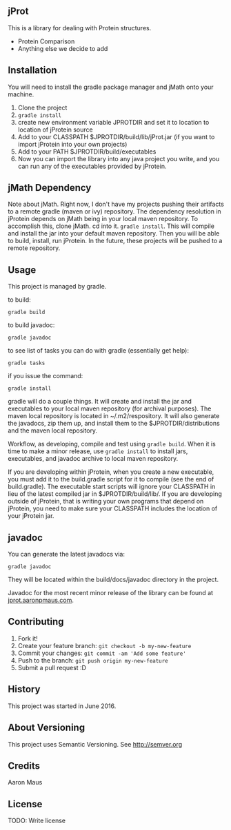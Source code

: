 ## jProt

This is a library for dealing with Protein structures.

* Protein Comparison
* Anything else we decide to add

## Installation

You will need to install the gradle package manager and jMath onto your machine.

1. Clone the project
2. `gradle install`
3. create new environment variable JPROTDIR and set it to location to location of jProtein source
4. Add to your CLASSPATH $JPROTDIR/build/lib/jProt.jar (if you want to import jProtein into your own projects)
5. Add to your PATH $JPROTDIR/build/executables
6. Now you can import the library into any java project you write, and you can run any of the
   executables provided by jProtein.

## jMath Dependency

Note about jMath. Right now, I don't have my projects pushing their artifacts to a remote gradle
(maven or ivy) repository. The dependency resolution in jProtein depends on jMath being in your
local maven repository. To accomplish this, clone jMath. cd into it. `gradle install`. This will
compile and install the jar into your default maven repository. Then you will be able to build,
install, run jProtein. In the future, these projects will be pushed to a remote repository.

## Usage
This project is managed by gradle.

to build:

`gradle build`

to build javadoc:

`gradle javadoc`

to see list of tasks you can do with gradle (essentially get help):

`gradle tasks`

if you issue the command:

`gradle install`

gradle will do a couple things. It will create and install the jar and
executables to your local maven repository (for archival purposes).
The maven local repository is located in ~/.m2/respository.
It will also generate the javadocs, zip them up, and install them to the
$JPROTDIR/distributions and the maven local repository.

Workflow, as developing, compile and test using `gradle build`. When it is
time to make a minor release, use `gradle install` to install jars,
executables, and javadoc archive to local maven repository.

If you are developing within jProtein, when you create a new executable, you must
add it to the build.gradle script for it to compile (see the end of build.gradle).
The executable start scripts will ignore your CLASSPATH in lieu of the latest
compiled jar in $JPROTDIR/build/lib/. If you are developing outside of jProtein,
that is writing your own programs that depend on jProtein, you need to make
sure your CLASSPATH includes the location of your jProtein jar.

## javadoc

You can generate the latest javadocs via:

`gradle javadoc`

They will be located within the build/docs/javadoc directory in the project.

Javadoc for the most recent minor release of the library can be found at
[jprot.aaronpmaus.com](http://jprot.aaronpmaus.com).
## Contributing
1. Fork it!
2. Create your feature branch: `git checkout -b my-new-feature`
3. Commit your changes: `git commit -am 'Add some feature'`
4. Push to the branch: `git push origin my-new-feature`
5. Submit a pull request :D

## History
This project was started in June 2016.

## About Versioning
This project uses Semantic Versioning. See http://semver.org

## Credits
Aaron Maus

## License
TODO: Write license
